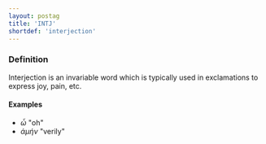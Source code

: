 ```yaml
---
layout: postag
title: 'INTJ'
shortdef: 'interjection'
---
```


### Definition

Interjection is an invariable word which is typically used in exclamations to express joy, pain, etc.

#### Examples

* _ὦ_ "oh"
* _ἀμήν_ "verily"
<!-- Interlanguage links updated Po lis 14 15:34:32 CET 2022 -->
